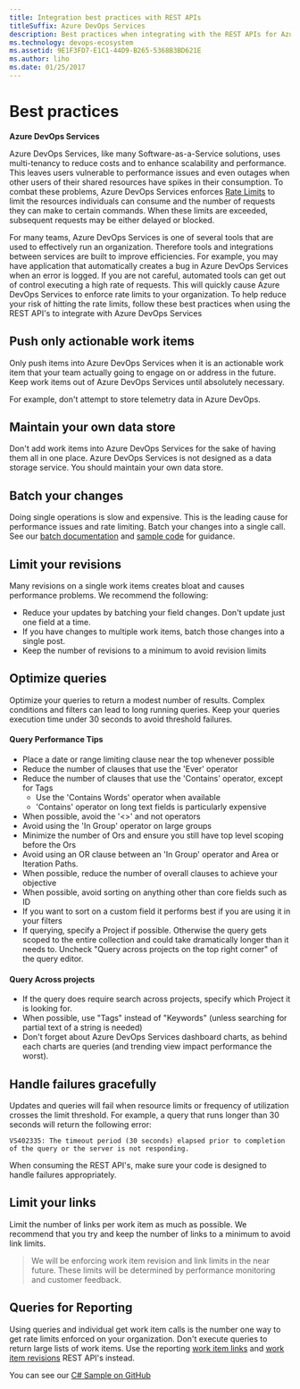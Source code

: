 ```yaml
---
title: Integration best practices with REST APIs
titleSuffix: Azure DevOps Services 
description: Best practices when integrating with the REST APIs for Azure DevOps Services
ms.technology: devops-ecosystem
ms.assetid: 9E1F3FD7-E1C1-44D9-B265-5368B3BD621E
ms.author: liho
ms.date: 01/25/2017
---
```


<!--- Supports FWLINK:  https://go.microsoft.com/fwlink/?LinkId=692096   -->

# Best practices

**Azure DevOps Services**

Azure DevOps Services, like many Software-as-a-Service solutions, uses multi-tenancy to reduce costs and to enhance scalability and performance. This leaves users vulnerable to performance issues and even outages when other users of their shared resources have spikes in their consumption. To combat these problems, Azure DevOps Services enforces [Rate Limits](./rate-limits.md) to limit the resources individuals can consume and the number of requests they can make to certain commands. When these limits are exceeded, subsequent requests may be either delayed or blocked.

For many teams, Azure DevOps Services is one of several tools that are used to effectively run an organization. Therefore tools and integrations between services are built to improve efficiencies. For example, you may have application that automatically creates a bug in Azure DevOps Services when an error is logged. If you are not careful, automated tools can get out of control executing a high rate of requests. This will quickly cause Azure DevOps Services to enforce rate limits to your organization. To help reduce your risk of hitting the rate limits, follow these best practices when using the REST API's to integrate with Azure DevOps Services

## Push only actionable work items

Only push items into Azure DevOps Services when it is an actionable work item that your team actually going to engage on or address in the future. Keep work items out of Azure DevOps Services until absolutely necessary.

For example, don't attempt to store telemetry data in Azure DevOps.

## Maintain your own data store

Don't add work items into Azure DevOps Services for the sake of having them all in one place. Azure DevOps Services is not designed as a data storage service. You should maintain your own data store.

## Batch your changes

Doing single operations is slow and expensive. This is the leading cause for performance issues and rate limiting. Batch your changes into a single call. See our [batch documentation](/azure/devops/integrate/previous-apis/wit/batch) and [sample code](/azure/devops/integrate/previous-apis/wit/samples) for guidance.

## Limit your revisions

Many revisions on a single work items creates bloat and causes performance problems. We recommend the following:

- Reduce your updates by batching your field changes. Don't update just one field at a time.
- If you have changes to multiple work items, batch those changes into a single post.
- Keep the number of revisions to a minimum to avoid revision limits

## Optimize queries

Optimize your queries to return a modest number of results. Complex conditions and filters can lead to long running queries. Keep your queries execution time under 30 seconds to avoid threshold failures.

#### Query Performance Tips

- Place a date or range limiting clause near the top whenever possible
- Reduce the number of clauses that use the 'Ever' operator
- Reduce the number of clauses that use the 'Contains' operator, except for Tags
  - Use the 'Contains Words' operator when available
  - 'Contains' operator on long text fields is particularly expensive
- When possible, avoid the '<>' and not operators
- Avoid using the 'In Group' operator on large groups
- Minimize the number of Ors and ensure you still have top level scoping before the Ors
- Avoid using an OR clause between an 'In Group' operator and Area or Iteration Paths.
- When possible, reduce the number of overall clauses to achieve your objective
- When possible, avoid sorting on anything other than core fields such as ID
- If you want to sort on a custom field it performs best if you are using it in your filters
- If querying, specify a Project if possible. Otherwise the query gets scoped to the entire collection and could take dramatically longer than it needs to. Uncheck "Query across projects on the top right corner" of the query editor.

#### Query Across projects

- If the query does require search across projects, specify which Project it is looking for.
- When possible, use "Tags" instead of "Keywords" (unless searching for partial text of a string is needed)
- Don't forget about Azure DevOps Services dashboard charts, as behind each charts are queries (and trending view impact performance the worst).

## Handle failures gracefully

Updates and queries will fail when resource limits or frequency of utilization crosses the limit threshold. For example, a query that runs longer than 30 seconds will return the following error:

`VS402335: The timeout period (30 seconds) elapsed prior to completion of the query or the server is not responding.`

When consuming the REST API's, make sure your code is designed to handle failures appropriately.

## Limit your links

Limit the number of links per work item as much as possible. We recommend that you try and keep the number of links to a minimum to avoid link limits.

> We will be enforcing work item revision and link limits in the near future. These limits will be determined by performance monitoring and customer feedback.

## Queries for Reporting

Using queries and individual get work item calls is the number one way to get rate limits enforced on your organization. Don't execute queries to return large lists of work items. Use the reporting [work item links](/rest/api/vsts/wit/reporting%20work%20item%20links) and [work item revisions](/rest/api/vsts/wit/reporting%20work%20item%20revisions) REST API's instead.

You can see our [C# Sample on GitHub](https://github.com/sferg-msft/vsts-wit-reporting-example)

